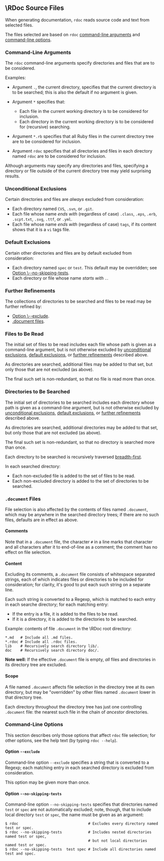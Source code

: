 ## \RDoc Source Files

When generating documentation, `rdoc` reads source code and text from selected files.

The files selected are based on `rdoc`
[command-line arguments](rdoc-ref:doc/rdoc/rdoc_source_files.md@Command-Line+Arguments)
and [command-line options](rdoc-ref:doc/rdoc/rdoc_source_files.md@Command-Line+Options).

### Command-Line Arguments

The `rdoc` command-line arguments specify directories and files that are to be considered.

Examples:

- Argument `.`, the current directory,
  specifies that the current directory is to be searched;
  this is also the default if no argument is given.

- Argument `*` specifies that:

    - Each file in the current working directory is to be considered for inclusion.
    - Each directory in the current working directory is to be considered for (recursive) searching.

- Argument `*.rb` specifies that all Ruby files in the current directory tree
  are to be considered for inclusion.

- Argument `rdoc` specifies that all directories and files in each directory named `rdoc`
  are to be considered for inclusion.

Although arguments may specify any directories and files,
specifying a directory or file outside of the current directory tree
may yield surprising results.

### Unconditional Exclusions

Certain directories and files are *always* excluded from consideration:

- Each directory named `CVS`, `.svn`, or `.git`.
- Each file whose name *ends with* (regardless of case)
  `.class`, `.eps`, `.erb`, `.scpt.txt`, `.svg`, `.ttf`, or `.yml`.
- Each file whose name *ends with* (regardless of case)
  `tags`, if its content shows that it is a `vi` tags file.

### Default Exclusions

Certain other directories and files are by default excluded from consideration:

- Each directory named `spec` or `test`.
  This default may be overridden;
  see [Option \\--no-skipping-tests](rdoc-ref:doc/rdoc/rdoc_source_files.md@Option+--no-skipping-tests).
- Each directory or file whose name *starts with* `.`.

### Further Refinements

The collections of directories to be searched and files to be read
may be further refined by:

- [Option \\--exclude](rdoc-ref:doc/rdoc/rdoc_source_files.md@Option+--exclude).
- [.document files](rdoc-ref:doc/rdoc/rdoc_source_files.md@.document+Files).

### Files to Be Read

The initial set of files to be read
includes each file whose path is given as a command-line argument,
but is not otherwise excluded by
[unconditional exclusions](rdoc-ref:doc/rdoc/rdoc_source_files.md@Unconditional+Exclusions),
[default exclusions](rdoc-ref:doc/rdoc/rdoc_source_files.md@Default+Exclusions),
or [further refinements](rdoc-ref:doc/rdoc/rdoc_source_files.md@Further+Refinements)
described above.

As directories are searched, additional files may be added to that set,
but only those that are not excluded (as above).

The final such set is non-redundant,
so that no file is read more than once.

### Directories to Be Searched

The initial set of directories to be searched
includes each directory whose path is given as a command-line argument,
but is not otherwise excluded by
[unconditional exclusions](rdoc-ref:doc/rdoc/rdoc_source_files.md@Unconditional+Exclusions),
[default exclusions](rdoc-ref:doc/rdoc/rdoc_source_files.md@Default+Exclusions),
or [further refinements](rdoc-ref:doc/rdoc/rdoc_source_files.md@Further+Refinements)
described above.

As directories are searched, additional directories may be added to that set,
but only those that are not excluded (as above).

The final such set is non-redundant,
so that no directory is searched more than once.

Each directory to be searched is recursively traversed
[breadth-first](https://en.wikipedia.org/wiki/Breadth-first_search).

In each searched directory:

- Each non-excluded file is added to the set of files to be read.
- Each non-excluded directory is added to the set of directories to be searched.

### `.document` Files

File selection is also affected by the contents of files named `.document`,
which may be anywhere in the searched directory trees;
if there are no such files,
defaults are in effect as above.

#### Comments

Note that in a `.document` file, the character `#` in a line
marks that character and all characters after it to end-of-line as a comment;
the comment has no effect on file selection.

#### Content

Excluding its comments,
a `.document` file consists of whitespace separated strings,
each of which indicates files or directories to be included for consideration;
for clarity, it's good to put each such string on a separate line.

Each such string is converted to a Regexp,
which is matched to each entry in each searche directory;
for each matching entry:

- If the entry is a file, it is added to the files to be read.
- If it is a directory, it is added to the directories to be searched.

Example: contents of file `.document` in the \RDoc root directory:

```
*.md   # Include all .md files.
*.rdoc # Include all .rdoc files.
lib    # Recursively search directory lib/.
doc    # Recursively search directory doc/.
```

**Note well:** If the effective `.document` file is empty,
*all* files and directories in its directory tree are excluded.

#### Scope

A file named `.document` affects file selection in the directory tree at its own directory,
but may be "overridden" by other files named `.document` lower in that directory tree.

Each directory throughout the directory tree has just one controlling `.document` file:
the nearest such file in the chain of *ancestor* directories.

### Command-Line Options

This section describes only those options that affect `rdoc` file selection;
for other options, see the help text (by typing `rdoc --help`).

#### Option `--exclude`

Command-line option `--exclude` specifies a string that is converted to a Regexp;
each matching entry in each searched directory is excluded from consideration.

This option may be given more than once.

#### Option `--no-skipping-tests`

Command-line option `--no-skipping-tests` specifies that directories named `test` or `spec`
are not automatically excluded;
note, though, that to include local directory `test` or `spec`,
the name must be given as an argument:

```
$ rdoc                                # Excludes every directory named test or spec.
$ rdoc --no-skipping-tests            # Includes nested directories named test or spec,
                                      # but not local directories named test or spec.
$ rdoc --no-skipping-tests  test spec # Include all directories named test and spec.
```
